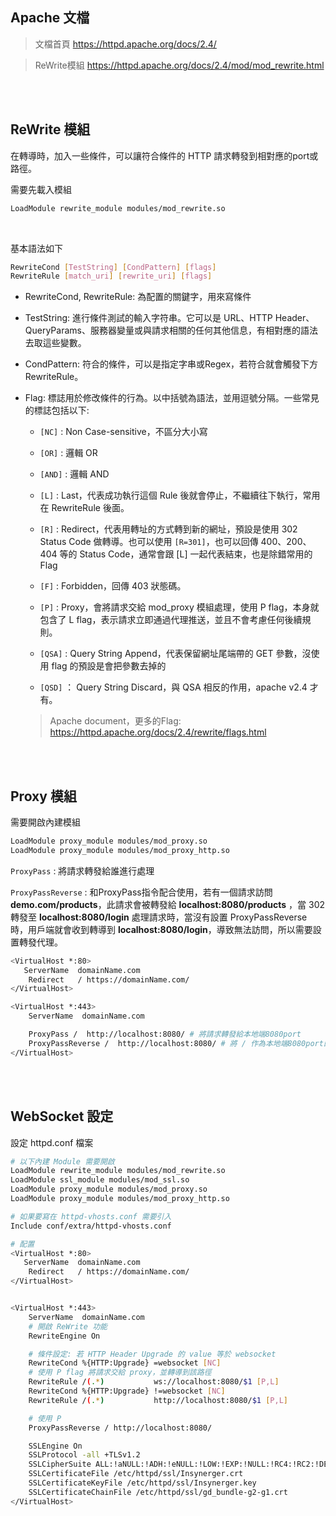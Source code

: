 ## Apache 文檔

> 文檔首頁 https://httpd.apache.org/docs/2.4/

> ReWrite模組 https://httpd.apache.org/docs/2.4/mod/mod_rewrite.html


<br/>

<br/>

## ReWrite 模組
在轉導時，加入一些條件，可以讓符合條件的 HTTP 請求轉發到相對應的port或路徑。

需要先載入模組
```sh
LoadModule rewrite_module modules/mod_rewrite.so
```

<br/>

基本語法如下

```sh
RewriteCond [TestString] [CondPattern] [flags]
RewriteRule [match_uri] [rewrite_uri] [flags]
```

* RewriteCond, RewriteRule: 為配置的關鍵字，用來寫條件

* TestString: 進行條件測試的輸入字符串。它可以是 URL、HTTP Header、QueryParams、服務器變量或與請求相關的任何其他信息，有相對應的語法去取這些變數。

* CondPattern: 符合的條件，可以是指定字串或Regex，若符合就會觸發下方 RewriteRule。

* Flag: 標誌用於修改條件的行為。以中括號為語法，並用逗號分隔。一些常見的標誌包括以下: 

    * `[NC]` : Non Case-sensitive，不區分大小寫
    * `[OR]` : 邏輯 OR
    * `[AND]` : 邏輯 AND
    * `[L]` : Last，代表成功執行這個 Rule 後就會停止，不繼續往下執行，常用在 RewriteRule 後面。

    * `[R]` : Redirect，代表用轉址的方式轉到新的網址，預設是使用 302 Status Code 做轉導。也可以使用 `[R=301]`，也可以回傳 400、200、404 等的 Status Code，通常會跟 [L] 一起代表結束，也是除錯常用的 Flag

    * `[F]` : Forbidden，回傳 403 狀態碼。

    * `[P]` : Proxy，會將請求交給 mod_proxy 模組處理，使用 P flag，本身就包含了 L flag，表示請求立即通過代理推送，並且不會考慮任何後續規則。

    * `[QSA]` : Query String Append，代表保留網址尾端帶的 GET 參數，沒使用 flag 的預設是會把參數去掉的

    * `[QSD]` ： Query String Discard，與 QSA 相反的作用，apache v2.4 才有。

    > Apache document，更多的Flag: https://httpd.apache.org/docs/2.4/rewrite/flags.html


<br/>

<br/>

## Proxy 模組
需要開啟內建模組
```sh
LoadModule proxy_module modules/mod_proxy.so
LoadModule proxy_module modules/mod_proxy_http.so
```

`ProxyPass` : 將請求轉發給誰進行處理

`ProxyPassReverse` : 和ProxyPass指令配合使用，若有一個請求訪問 __demo.com/products__，此請求會被轉發給 __localhost:8080/products__ ，當 302 轉發至 __localhost:8080/login__ 處理請求時，當沒有設置 ProxyPassReverse 時，用戶端就會收到轉導到 __localhost:8080/login__，導致無法訪問，所以需要設置轉發代理。
```sh
<VirtualHost *:80>
   ServerName  domainName.com
    Redirect   / https://domainName.com/
</VirtualHost>

<VirtualHost *:443>
    ServerName  domainName.com

    ProxyPass /  http://localhost:8080/ # 將請求轉發給本地端8080port
    ProxyPassReverse /  http://localhost:8080/ # 將 / 作為本地端8080port的代理，轉發時就會以 / 作為轉發根目錄
</VirtualHost>
```


<br/>

<br/>

## WebSocket 設定
設定 httpd.conf 檔案
```sh
# 以下內建 Module 需要開啟
LoadModule rewrite_module modules/mod_rewrite.so
LoadModule ssl_module modules/mod_ssl.so
LoadModule proxy_module modules/mod_proxy.so
LoadModule proxy_module modules/mod_proxy_http.so
```

```sh
# 如果要寫在 httpd-vhosts.conf 需要引入
Include conf/extra/httpd-vhosts.conf

# 配置
<VirtualHost *:80>
   ServerName  domainName.com
    Redirect   / https://domainName.com/
</VirtualHost>


<VirtualHost *:443>
    ServerName  domainName.com
    # 開啟 ReWrite 功能
    RewriteEngine On

    # 條件設定: 若 HTTP Header Upgrade 的 value 等於 websocket
    RewriteCond %{HTTP:Upgrade} =websocket [NC]
    # 使用 P flag 將請求交給 proxy，並轉導到該路徑
    RewriteRule /(.*)           ws://localhost:8080/$1 [P,L]
    RewriteCond %{HTTP:Upgrade} !=websocket [NC]
    RewriteRule /(.*)           http://localhost:8080/$1 [P,L]

    # 使用 P
    ProxyPassReverse / http://localhost:8080/

    SSLEngine On
    SSLProtocol -all +TLSv1.2
    SSLCipherSuite ALL:!aNULL:!ADH:!eNULL:!LOW:!EXP:!NULL:!RC4:!RC2:!DES:!3DES:!SHA:!SHA256:!SHA384:!MD5+HIGH:+MEDIUM
    SSLCertificateFile /etc/httpd/ssl/Insynerger.crt
    SSLCertificateKeyFile /etc/httpd/ssl/Insynerger.key
    SSLCertificateChainFile /etc/httpd/ssl/gd_bundle-g2-g1.crt
</VirtualHost>
```